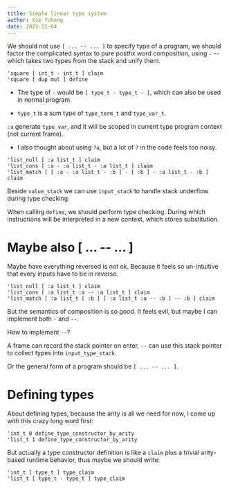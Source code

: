 ```yaml
---
title: Simple linear type system
author: Xie Yuheng
date: 2023-11-04
---
```


We should not use `[ ... -- ... ]` to specify type of a program,
we should factor the complicated syntax to pure postfix word composition,
using `-` -- which takes two types from the stack and unify them.

```
'square [ int_t - int_t ] claim
'square [ dup mul ] define
```

- The type of `-` would be `[ type_t - type_t - ]`,
  which can also be used in normal program.

- `type_t` is a sum type of `type_term_t` and `type_var_t`.

`:a` generate `type_var`, and it will be scoped
in current type program context (not current frame).

- I also thought about using `?a`, but
  a lot of `?` in the code feels too noisy.

```
'list_null [ :a list_t ] claim
'list_cons [ :a - :a list_t - :a list_t ] claim
'list_match [ [ :a - :a list_t - :b ] - [ :b ] - :a list_t - :b ] claim
```

Beside `value_stack` we can use `input_stack`
to handle stack underflow during type checking.

When calling `define`, we should perform type checking.
During which instructions will be interpreted in a new context,
which stores substitution.

# Maybe also [ ... -- ... ]

Maybe have everything reversed is not ok.
Because it feels so un-intuitive that
every inputs have to be in reverse.

```
'list_null [ :a list_t ] claim
'list_cons [ :a list_t :a -- :a list_t ] claim
'list_match [ :a list_t [ :b ] [ :a list_t :a -- :b ] -- :b ] claim
```

But the semantics of composition is so good.
It feels evil, but maybe I can implement both `-` and `--`.

How to implement `--`?

A frame can record the stack pointer on enter,
`--` can use this stack pointer to collect types into `input_type_stack`.

Or the general form of a program should be `[ ... -- ... ]`.

# Defining types

About defining types,
because the arity is all we need for now,
I come up with this crazy long word first:

```
'int_t 0 define_type_constructor_by_arity
'list_t 1 define_type_constructor_by_arity
```

But actually a type constructor definition
is like a `claim` plus a trivial arity-based runtime behavior,
thus maybe we should write:

```
'int_t [ type_t ] type_claim
'list_t [ type_t - type_t ] type_claim
```
